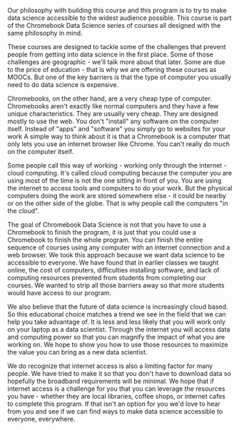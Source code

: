 Our philosophy with building this course and this program is to try to make data science accessible to the widest audience possible. 
This course is part of the Chromebook Data Science series of courses all designed with the same philosophy in mind.  
 
These courses are designed to tackle some of the challenges that prevent people from getting into data science in the first place. Some of those challenges are geographic - we'll talk more about that later. Some are due to the price of education - that is why we are offering these courses as MOOCs. But one of the key barriers is that the type of computer you usually need to do data science is expensive. 


Chromebooks, on the other hand, are a very cheap type of computer. Chromebooks aren't exactly like normal computers and they have a few unique characteristics. They are usually very cheap. They are designed mostly to use the web. You don't "install" any software on the computer itself. Instead of "apps" and "software" you simply go to websites for your work A simple way to think about it is that a Chromebook is a computer that only lets you use an internet browser like Chrome. You can't really do much on the computer itself. 

Some people call this way of working - working only through the internet - cloud computing. It's called cloud computing because the computer you are using most of the time is not the one sitting in front of you. You are using the internet to access tools and computers to do your work. But the physical computers doing the work are stored somewhere else - it could be nearby or on the other side of the globe. That is why people call the computers "in the cloud". 

The goal of Chromebook Data Science is not that you have to use a Chromebook to finish the program, it is just that you could use a Chromebook to finish the whole program. You can finish the entire sequence of courses using any computer with an internet connection and a web browser. We took this approach because we want data science to be accessible to everyone. We have found that in earlier classes we taught online, the cost of computers, difficulties installing software, and lack of computing resources prevented from students from completing our courses. We wanted to strip all those barriers away so that more students would have access to our program.

We also believe that the future of data science is increasingly cloud based. So this educational choice matches a trend we see in the field that we can help you take advantage of. It is less and less likely that you will work only on your laptop as a data scientist. Through the internet you will access data and computing power so that you can magnify the impact of what you are working on. We hope to show you how to use those resources to maximize the value you can bring as a new data scientist. 

We do recognize that internet access is also a limiting factor for many people. We have tried to make it so that you don't have to download data so hopefully the broadband requirements will be minimal. We hope that if internet access is a challenge for you that you can leverage the resources you have - whether they are local libraries, coffee shops, or internet cafes to complete this program. If that isn't an option for you we'd love to hear from you and see if we can find ways to make data science accessible to everyone, everywhere. 
